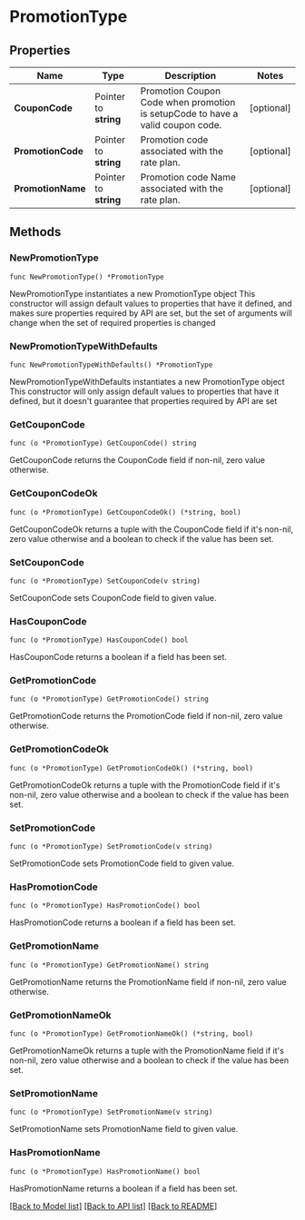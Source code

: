 # PromotionType

## Properties

Name | Type | Description | Notes
------------ | ------------- | ------------- | -------------
**CouponCode** | Pointer to **string** | Promotion Coupon Code when promotion is setupCode to have a valid coupon code. | [optional] 
**PromotionCode** | Pointer to **string** | Promotion code associated with the rate plan. | [optional] 
**PromotionName** | Pointer to **string** | Promotion code Name associated with the rate plan. | [optional] 

## Methods

### NewPromotionType

`func NewPromotionType() *PromotionType`

NewPromotionType instantiates a new PromotionType object
This constructor will assign default values to properties that have it defined,
and makes sure properties required by API are set, but the set of arguments
will change when the set of required properties is changed

### NewPromotionTypeWithDefaults

`func NewPromotionTypeWithDefaults() *PromotionType`

NewPromotionTypeWithDefaults instantiates a new PromotionType object
This constructor will only assign default values to properties that have it defined,
but it doesn't guarantee that properties required by API are set

### GetCouponCode

`func (o *PromotionType) GetCouponCode() string`

GetCouponCode returns the CouponCode field if non-nil, zero value otherwise.

### GetCouponCodeOk

`func (o *PromotionType) GetCouponCodeOk() (*string, bool)`

GetCouponCodeOk returns a tuple with the CouponCode field if it's non-nil, zero value otherwise
and a boolean to check if the value has been set.

### SetCouponCode

`func (o *PromotionType) SetCouponCode(v string)`

SetCouponCode sets CouponCode field to given value.

### HasCouponCode

`func (o *PromotionType) HasCouponCode() bool`

HasCouponCode returns a boolean if a field has been set.

### GetPromotionCode

`func (o *PromotionType) GetPromotionCode() string`

GetPromotionCode returns the PromotionCode field if non-nil, zero value otherwise.

### GetPromotionCodeOk

`func (o *PromotionType) GetPromotionCodeOk() (*string, bool)`

GetPromotionCodeOk returns a tuple with the PromotionCode field if it's non-nil, zero value otherwise
and a boolean to check if the value has been set.

### SetPromotionCode

`func (o *PromotionType) SetPromotionCode(v string)`

SetPromotionCode sets PromotionCode field to given value.

### HasPromotionCode

`func (o *PromotionType) HasPromotionCode() bool`

HasPromotionCode returns a boolean if a field has been set.

### GetPromotionName

`func (o *PromotionType) GetPromotionName() string`

GetPromotionName returns the PromotionName field if non-nil, zero value otherwise.

### GetPromotionNameOk

`func (o *PromotionType) GetPromotionNameOk() (*string, bool)`

GetPromotionNameOk returns a tuple with the PromotionName field if it's non-nil, zero value otherwise
and a boolean to check if the value has been set.

### SetPromotionName

`func (o *PromotionType) SetPromotionName(v string)`

SetPromotionName sets PromotionName field to given value.

### HasPromotionName

`func (o *PromotionType) HasPromotionName() bool`

HasPromotionName returns a boolean if a field has been set.


[[Back to Model list]](../README.md#documentation-for-models) [[Back to API list]](../README.md#documentation-for-api-endpoints) [[Back to README]](../README.md)


